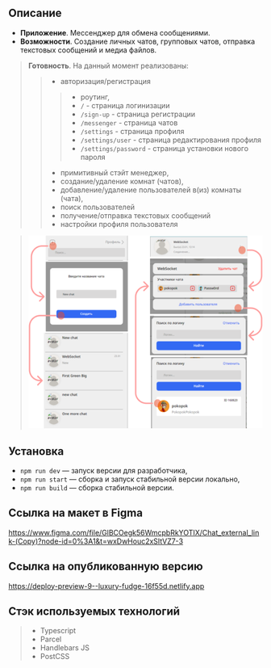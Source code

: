 ## Описание

- **Приложение**. Мессенджер для обмена сообщениями.
- **Возможности**. Создание личных чатов, групповых чатов, отправка текстовых сообщений и медиа файлов.
>**Готовность**. На данный момент реализованы: 
  >>   - авторизация/регистрация
  >>>   - роутинг, 
  >>>   - ```/``` - страница логинизации 
  >>>   - ```/sign-up``` - страница регистрации 
  >>>   - ```/messenger``` - страница чатов 
  >>>   - ```/settings``` - страница профиля 
  >>>   - ```/settings/user``` - страница редактирования профиля 
  >>>   - ```/settings/password``` - страница установки нового пароля 
  >>   - примитивный стэйт менеджер, 
  >>   - создание/удаление комнат (чатов), 
  >>   - добавление/удаление пользователей в(из) комнаты (чата), 
  >>   - поиск пользователей
  >>   - получение/отправка текстовых сообщений
  >>   - настройки профиля пользователя
  
  
  >  ![Screnshot](./screenshots/screen.png)
  
## Установка

- ```npm run dev``` — запуск версии для разработчика,
- ```npm run start``` — сборка и запуск стабильной версии локально,
- ```npm run build``` — сборка стабильной версии.

## Ссылка на макет в Figma
https://www.figma.com/file/GlBCOegk56WmcpbRkYOTIX/Chat_external_link-(Copy)?node-id=0%3A1&t=wxDwHouc2xSItVZ7-3

## Ссылка на опубликованную версию
https://deploy-preview-9--luxury-fudge-16f55d.netlify.app

## Стэк используемых технологий 
> - Typescript
> - Parcel
> - Handlebars JS
> - PostCSS
